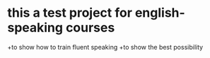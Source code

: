 # this a test project for english-speaking courses

+to show how to train fluent speaking
+to show the best possibility

